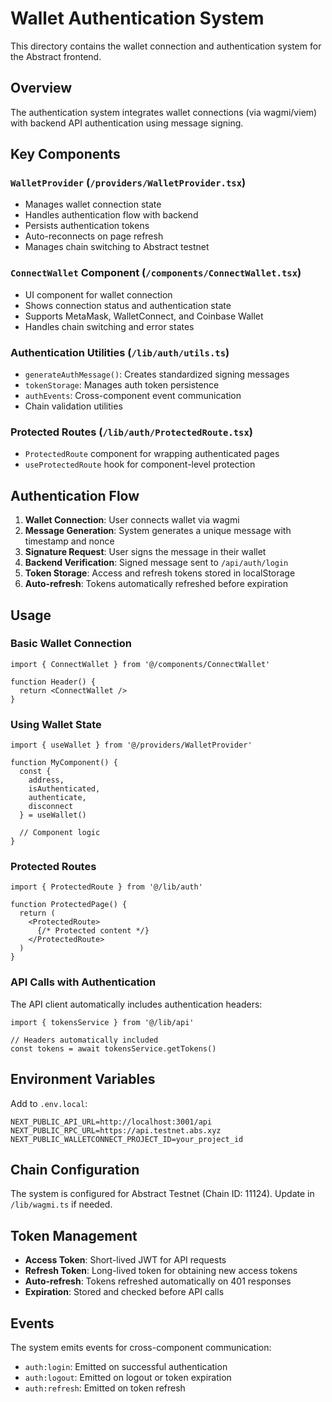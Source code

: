 # Wallet Authentication System

This directory contains the wallet connection and authentication system for the Abstract frontend.

## Overview

The authentication system integrates wallet connections (via wagmi/viem) with backend API authentication using message signing.

## Key Components

### `WalletProvider` (`/providers/WalletProvider.tsx`)
- Manages wallet connection state
- Handles authentication flow with backend
- Persists authentication tokens
- Auto-reconnects on page refresh
- Manages chain switching to Abstract testnet

### `ConnectWallet` Component (`/components/ConnectWallet.tsx`)
- UI component for wallet connection
- Shows connection status and authentication state
- Supports MetaMask, WalletConnect, and Coinbase Wallet
- Handles chain switching and error states

### Authentication Utilities (`/lib/auth/utils.ts`)
- `generateAuthMessage()`: Creates standardized signing messages
- `tokenStorage`: Manages auth token persistence
- `authEvents`: Cross-component event communication
- Chain validation utilities

### Protected Routes (`/lib/auth/ProtectedRoute.tsx`)
- `ProtectedRoute` component for wrapping authenticated pages
- `useProtectedRoute` hook for component-level protection

## Authentication Flow

1. **Wallet Connection**: User connects wallet via wagmi
2. **Message Generation**: System generates a unique message with timestamp and nonce
3. **Signature Request**: User signs the message in their wallet
4. **Backend Verification**: Signed message sent to `/api/auth/login`
5. **Token Storage**: Access and refresh tokens stored in localStorage
6. **Auto-refresh**: Tokens automatically refreshed before expiration

## Usage

### Basic Wallet Connection
```tsx
import { ConnectWallet } from '@/components/ConnectWallet'

function Header() {
  return <ConnectWallet />
}
```

### Using Wallet State
```tsx
import { useWallet } from '@/providers/WalletProvider'

function MyComponent() {
  const { 
    address, 
    isAuthenticated, 
    authenticate, 
    disconnect 
  } = useWallet()
  
  // Component logic
}
```

### Protected Routes
```tsx
import { ProtectedRoute } from '@/lib/auth'

function ProtectedPage() {
  return (
    <ProtectedRoute>
      {/* Protected content */}
    </ProtectedRoute>
  )
}
```

### API Calls with Authentication
The API client automatically includes authentication headers:
```tsx
import { tokensService } from '@/lib/api'

// Headers automatically included
const tokens = await tokensService.getTokens()
```

## Environment Variables

Add to `.env.local`:
```
NEXT_PUBLIC_API_URL=http://localhost:3001/api
NEXT_PUBLIC_RPC_URL=https://api.testnet.abs.xyz
NEXT_PUBLIC_WALLETCONNECT_PROJECT_ID=your_project_id
```

## Chain Configuration

The system is configured for Abstract Testnet (Chain ID: 11124). Update in `/lib/wagmi.ts` if needed.

## Token Management

- **Access Token**: Short-lived JWT for API requests
- **Refresh Token**: Long-lived token for obtaining new access tokens
- **Auto-refresh**: Tokens refreshed automatically on 401 responses
- **Expiration**: Stored and checked before API calls

## Events

The system emits events for cross-component communication:
- `auth:login`: Emitted on successful authentication
- `auth:logout`: Emitted on logout or token expiration
- `auth:refresh`: Emitted on token refresh